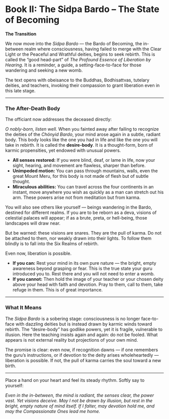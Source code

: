 # Book II: The Sidpa Bardo – The State of Becoming

**The Transition**

We now move into the *Sidpa Bardo* — the Bardo of Becoming, the in-between realm where consciousness, having failed to merge with the Clear Light or the Peaceful and Wrathful deities, begins to seek rebirth. This is called the “good head-part” of *The Profound Essence of Liberation by Hearing*. It is a reminder, a guide, a setting-face-to-face for those wandering and seeking a new womb.

The text opens with obeisance to the Buddhas, Bodhisattvas, tutelary deities, and teachers, invoking their compassion to grant liberation even in this late stage.

---

### The After-Death Body

The officiant now addresses the deceased directly:

*O nobly-born, listen well.* When you fainted away after failing to recognize the deities of the *Chönyid Bardo*, your mind arose again in a subtle, radiant body. This body looks like the one you had in life and like the one you will take in rebirth. It is called the **desire-body**. It is a thought-form, born of karmic propensities, yet endowed with unusual powers.

* **All senses restored:** If you were blind, deaf, or lame in life, now your sight, hearing, and movement are flawless, sharper than before.
* **Unimpeded motion:** You can pass through mountains, walls, even the great Mount Meru, for this body is not made of flesh but of subtle thought.
* **Miraculous abilities:** You can travel across the four continents in an instant, move anywhere you wish as quickly as a man can stretch out his arm. These powers arise not from meditation but from karma.

You will also see others like yourself — beings wandering in the Bardo, destined for different realms. If you are to be reborn as a deva, visions of celestial palaces will appear; if as a brute, preta, or hell-being, those landscapes will draw near.

But be warned: these visions are snares. They are the pull of karma. Do not be attached to them, nor weakly drawn into their lights. To follow them blindly is to fall into the Six Realms of rebirth.

Even now, liberation is possible.

* **If you can:** Rest your mind in its own pure nature — the bright, empty awareness beyond grasping or fear. This is the true state your guru introduced you to. Rest there and you will not need to enter a womb.
* **If you cannot:** Then hold the image of your teacher or your chosen deity above your head with faith and devotion. Pray to them, call to them, take refuge in them. This is of great importance.

---

### What It Means

The *Sidpa Bardo* is a sobering stage: consciousness is no longer face-to-face with dazzling deities but is instead drawn by karmic winds toward rebirth. The “desire-body” has godlike powers, yet it is fragile, vulnerable to illusion. Here the teaching insists again and again: do not be fooled. What appears is not external reality but projections of your own mind.

The promise is clear: even now, if recognition dawns — if one remembers the guru’s instructions, or if devotion to the deity arises wholeheartedly — liberation is possible. If not, the pull of karma carries the soul toward a new birth.

---

Place a hand on your heart and feel its steady rhythm. Softly say to yourself:

*Even in the in-between,
the mind is radiant,
the senses clear,
the power vast.
Yet visions deceive.
May I not be drawn by illusion,
but rest in the bright, empty nature
of mind itself.
If I falter,
may devotion hold me,
and may the Compassionate Ones
lead me home.*
